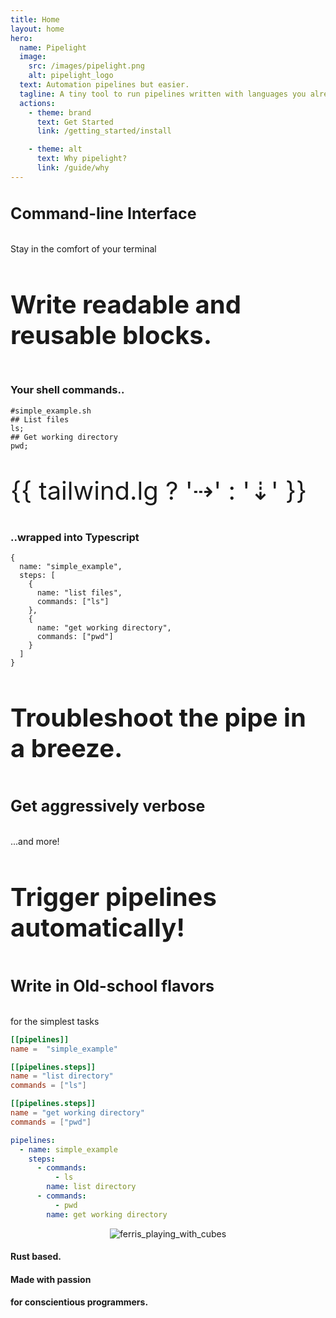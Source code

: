 ```yaml
---
title: Home
layout: home
hero:
  name: Pipelight
  image:
    src: /images/pipelight.png
    alt: pipelight_logo
  text: Automation pipelines but easier.
  tagline: A tiny tool to run pipelines written with languages you already know.
  actions:
    - theme: brand
      text: Get Started
      link: /getting_started/install

    - theme: alt
      text: Why pipelight?
      link: /guide/why
---
```


<script setup>
import Example from '.vitepress/theme/components/Example.vue';
import Sheet from '.vitepress/theme/components/Sheet.vue';
import pretty_logs_demo from '@components/term/pretty_logs_demo.vue';
import pretty_logs_demo2 from '@components/term/pretty_logs_demo2.vue';

import { breakpointsTailwind, useBreakpoints } from "@vueuse/core";
import { ref } from "vue";
const breakpoints = useBreakpoints(breakpointsTailwind);
const tailwind = ref({
  xs: breakpoints.smaller("sm"),
  sm: breakpoints.greaterOrEqual("sm"),
  md: breakpoints.greaterOrEqual("md"),
  lg: breakpoints.greaterOrEqual("lg")
});
</script>
<style lang="postcss" scoped>
.2xl {
  font-size: 50px;
}
.xl {
  font-size: 40px;
}
.lg {
  font-size: 25px;
  @apply px-6 py-1;
  @apply text-center;
}
.space {
  @apply py-10;
}
</style>

<Sheet>
<Example>
<h4 class="lg"> 
Command-line Interface
</h4>
<p>
Stay in the comfort of your terminal
</p>
</Example>
<Example>
<pretty_logs_demo/>
</Example>
</Sheet>

<Sheet>
<Example>
<h4 class="xl">
Write readable and reusable blocks.
</h4>
</Example>
</Sheet>

<Sheet>
<Example>
<h3> 
Your shell commands..
</h3>

```sh{3,5}
#simple_example.sh
## List files
ls;
## Get working directory
pwd;

```

</Example>

<p class="xl">{{ tailwind.lg ? '⇢' : '⇣' }}</p>

<Example>
<h3> 
..wrapped into Typescript
</h3>

```ts{6,10}
{
  name: "simple_example",
  steps: [
    {
      name: "list files",
      commands: ["ls"]
    },
    {
      name: "get working directory",
      commands: ["pwd"]
    }
  ]
}
```

</Example>
</Sheet>

<Sheet>
<Example>
<h4 class="xl">
Troubleshoot the pipe in a breeze.
</h4>
</Example>
</Sheet>

<Sheet>
<Example>
<h4 class="lg"> 
Get aggressively verbose
</h4>
<p>
...and more!
</p>
</Example>
<Example>
<pretty_logs_demo2/>
</Example>
</Sheet>

<Sheet>
<Example>
<h4 class="xl">
Trigger pipelines automatically!
</h4>
</Example>
</Sheet>

<Sheet>
<Example>
<h4 class="lg"> 
Write in Old-school flavors
</h4>
<p> 
for the simplest tasks
</p>
</Example>

<Example>

```toml
[[pipelines]]
name =  "simple_example"

[[pipelines.steps]]
name = "list directory"
commands = ["ls"]

[[pipelines.steps]]
name = "get working directory"
commands = ["pwd"]
```

</Example>

<Example>

```yml
pipelines:
  - name: simple_example
    steps:
      - commands:
          - ls
        name: list directory
      - commands:
          - pwd
        name: get working directory
```

</Example>
</Sheet>

<Sheet>
<Example>
<p align="center">
  <img src="/images/ferris_playing_pipelight.png" alt="ferris_playing_with_cubes" class="sm">
</p>
</Example>
<Example>
<h4> 
Rust based.
</h4>
<h4> 
Made with passion
</h4>
<h4> 
for conscientious programmers.
</h4>
</Example>
</Sheet>
